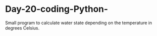 # Day-20-coding-Python-
Small program to calculate water state depending on the temperature in degrees Celsius.

